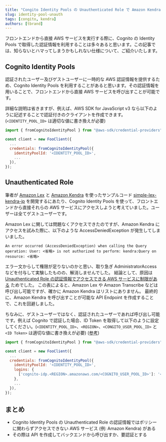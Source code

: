 ```yaml
---
title: "Congito Identity Pools の Unauthenticated Role で Amazon Kendra にアクセスしたら AccessDeniedException だった話"
slug: identity-pool-unauth
tags: [congito, kendra]
authors: [tbrand]
---
```


フロントエンドから直接 AWS サービスを実行する際に、Cognito の Identity Pools で取得した認証情報を利用することは多々あると思います。この記事では、知らないとハマってしまうかもしれない仕様について、ご紹介いたします。

<!-- truncate -->

## Cognito Identity Pools

認証されたユーザー及びゲストユーザーに一時的な AWS 認証情報を提供するため、Cognito Identity Pools を利用することがあると思います。その認証情報を用いることで、フロントエンドから直接 AWS サービスを呼び出すことが可能です。

詳細な説明は省きますが、例えば、AWS SDK for JavaScript v3 なら以下のように記述することで認証付きのクライアントを作成できます。(`<IDENTITY_POOL_ID>` は適切な値に書き換えが必要)

```javascript
import { fromCognitoIdentityPool } from "@aws-sdk/credential-providers";

const client = new FooClient({
  ...
  credentials: fromCognitoIdentityPool({
    identityPoolId: '<IDENTITY_POOL_ID>',
    ...
  }),
});
```

## Unauthenticated Role

筆者が [Amazon Lex](https://aws.amazon.com/jp/lex/) と [Amazon Kendra](https://aws.amazon.com/jp/kendra/) を使ったサンプルコード [simple-lex-kendra-jp](https://github.com/aws-samples/simple-lex-kendra-jp) を開発するにあたり、Cognito Identity Pools を使って、フロントエンドから直接それらの AWS サービスにアクセスしようと考えていました。ユーザーは全てゲストユーザーです。

Amazon Lex に関しては問題なくアクセスできたのですが、Amazon Kendra にアクセスを試みた際に、以下のような AccessDeniedException が発生してしまいました。

```
An error occurred (AccessDeniedException) when calling the Query operation: User: <省略> is not authorized to perform: kendra:Query on resource: <省略>
```

エラー文からして権限が足りないのかと思い、取り急ぎ AdministratorAccess などを付与して実験したものの、解消しませんでした。
結論として、原因は [Unauthenticated Role の認証情報でアクセスできる AWS サービスに制限がある](https://docs.aws.amazon.com/cognito/latest/developerguide/iam-roles.html#access-policies) ためでした。
この表によると、Amazon Lex や Amazon Transcribe などは呼び出し可能ですが、確かに Amazon Kendra はリストにありません。
最終的に、Amazon Kendra を呼び出すことが可能な API Endpoint を作成することで、これを回避しました。

ちなみに、ゲストユーザーではなく、認証されたユーザーであれば呼び出し可能です。例えば Cognito で認証した場合、ID Token を取得して以下のように設定してください。(`<IDENTITY_POOL_ID>`、`<REGION>`、`<CONGITO_USER_POOL_ID>` と `<ID Token>` は適切な値に書き換えが必要) ([参考](https://docs.aws.amazon.com/ja_jp/sdk-for-javascript/v3/developer-guide/loading-browser-credentials-cognito.html))

```javascript
import { fromCognitoIdentityPool } from "@aws-sdk/credential-providers";

const client = new FooClient({
  ...
  credentials: fromCognitoIdentityPool({
    identityPoolId: '<IDENTITY_POOL_ID>',
    logins: {
      ['cognito-idp.<REGION>.amazonaws.com/<COGNITO_USER_POOL_ID>']: '<ID Token>',
    },
    ...
  }),
});
```

## まとめ
- Cognito Identity Pools の Unauthenticated Role の認証情報ではポリシーに関わらずアクセスできない AWS サービス (例: Amazon Kendra) がある
- その際は API を作成してバックエンドから呼び出すか、要認証とする
